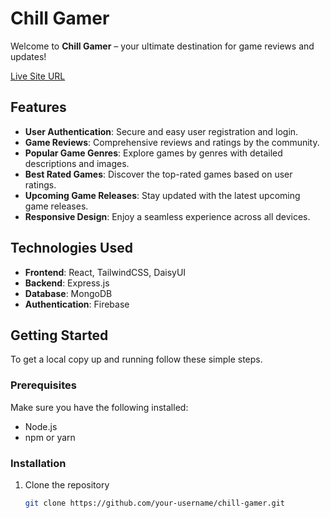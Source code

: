 # Chill Gamer

Welcome to **Chill Gamer** – your ultimate destination for game reviews and updates! 

[Live Site URL](#) <!-- Replace with your live site URL -->

## Features

- **User Authentication**: Secure and easy user registration and login.
- **Game Reviews**: Comprehensive reviews and ratings by the community.
- **Popular Game Genres**: Explore games by genres with detailed descriptions and images.
- **Best Rated Games**: Discover the top-rated games based on user ratings.
- **Upcoming Game Releases**: Stay updated with the latest upcoming game releases.
- **Responsive Design**: Enjoy a seamless experience across all devices.

## Technologies Used

- **Frontend**: React, TailwindCSS, DaisyUI
- **Backend**: Express.js
- **Database**: MongoDB
- **Authentication**: Firebase

## Getting Started

To get a local copy up and running follow these simple steps.

### Prerequisites

Make sure you have the following installed:

- Node.js
- npm or yarn

### Installation

1. Clone the repository
   ```sh
   git clone https://github.com/your-username/chill-gamer.git
